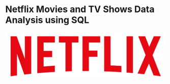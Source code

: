 # Netflix Movies and TV Shows Data Analysis using SQL

![Netflix_logo](https://github.com/Bharathbs12/netflix_sql_project/blob/main/logo.png)
